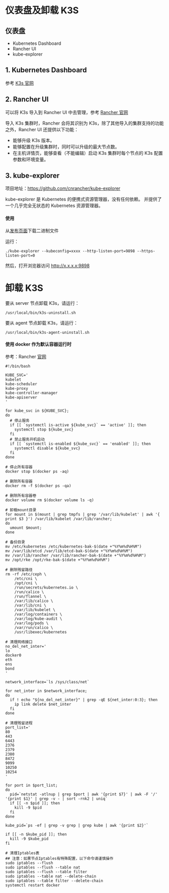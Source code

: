 # 仪表盘及卸载 K3S

## 仪表盘

- Kubernetes Dashboard
- Rancher UI
- kube-explorer

## 1. Kubernetes Dashboard

参考 [K3s 官网](http://docs.rancher.cn/docs/k3s/installation/kube-dashboard/_index/)

## 2. Rancher UI

可以将 K3s 导入到 Rancher UI 中去管理，参考 [Rancher 官网](http://docs.rancher.cn/docs/rancher2/cluster-provisioning/imported-clusters/_index/#%E5%AF%BC%E5%85%A5-k3s-%E9%9B%86%E7%BE%A4)

导入 K3s 集群时，Rancher 会将其识别为 K3s，除了其他导入的集群支持的功能之外，Rancher UI 还提供以下功能：

- 能够升级 K3s 版本。
- 能够配置在升级集群时，同时可以升级的最大节点数。
- 在主机详情页，能够查看（不能编辑）启动 K3s 集群时每个节点的 K3s 配置参数和环境变量。

## 3. kube-explorer

项目地址：https://github.com/cnrancher/kube-explorer

kube-explorer 是 Kubernetes 的便携式资源管理器，没有任何依赖。 并提供了一个几乎完全无状态的 Kubernetes 资源管理器。

#### 使用

从[发布页面](https://github.com/cnrancher/kube-explorer/releases)下载二进制文件

运行：

```
./kube-explorer --kubeconfig=xxxx --http-listen-port=9898 --https-listen-port=0
```

然后，打开浏览器访问 http://x.x.x.x:9898

# 卸载 K3S

要从 server 节点卸载 K3s，请运行：

```
/usr/local/bin/k3s-uninstall.sh
```

要从 agent 节点卸载 K3s，请运行：

```
/usr/local/bin/k3s-agent-uninstall.sh
```

#### 使用 docker 作为默认容器运行时

参考：Rancher [官网](http://docs.rancher.cn/docs/rancher2.5/cluster-admin/cleaning-cluster-nodes/_index/#%E6%B8%85%E7%90%86%E8%84%9A%E6%9C%AC)

```
#!/bin/bash

KUBE_SVC='
kubelet
kube-scheduler
kube-proxy
kube-controller-manager
kube-apiserver
'

for kube_svc in ${KUBE_SVC};
do
  # 停止服务
  if [[ `systemctl is-active ${kube_svc}` == 'active' ]]; then
    systemctl stop ${kube_svc}
  fi
  # 禁止服务开机启动
  if [[ `systemctl is-enabled ${kube_svc}` == 'enabled' ]]; then
    systemctl disable ${kube_svc}
  fi
done

# 停止所有容器
docker stop $(docker ps -aq)

# 删除所有容器
docker rm -f $(docker ps -qa)

# 删除所有容器卷
docker volume rm $(docker volume ls -q)

# 卸载mount目录
for mount in $(mount | grep tmpfs | grep '/var/lib/kubelet' | awk '{ print $3 }') /var/lib/kubelet /var/lib/rancher;
do
  umount $mount;
done

# 备份目录
mv /etc/kubernetes /etc/kubernetes-bak-$(date +"%Y%m%d%H%M")
mv /var/lib/etcd /var/lib/etcd-bak-$(date +"%Y%m%d%H%M")
mv /var/lib/rancher /var/lib/rancher-bak-$(date +"%Y%m%d%H%M")
mv /opt/rke /opt/rke-bak-$(date +"%Y%m%d%H%M")

# 删除残留路径
rm -rf /etc/ceph \
    /etc/cni \
    /opt/cni \
    /run/secrets/kubernetes.io \
    /run/calico \
    /run/flannel \
    /var/lib/calico \
    /var/lib/cni \
    /var/lib/kubelet \
    /var/log/containers \
    /var/log/kube-audit \
    /var/log/pods \
    /var/run/calico \
    /usr/libexec/kubernetes

# 清理网络接口
no_del_net_inter='
lo
docker0
eth
ens
bond
'

network_interface=`ls /sys/class/net`

for net_inter in $network_interface;
do
  if ! echo "${no_del_net_inter}" | grep -qE ${net_inter:0:3}; then
    ip link delete $net_inter
  fi
done

# 清理残留进程
port_list='
80
443
6443
2376
2379
2380
8472
9099
10250
10254
'

for port in $port_list;
do
  pid=`netstat -atlnup | grep $port | awk '{print $7}' | awk -F '/' '{print $1}' | grep -v - | sort -rnk2 | uniq`
  if [[ -n $pid ]]; then
    kill -9 $pid
  fi
done

kube_pid=`ps -ef | grep -v grep | grep kube | awk '{print $2}'`

if [[ -n $kube_pid ]]; then
  kill -9 $kube_pid
fi

# 清理Iptables表
## 注意：如果节点Iptables有特殊配置，以下命令请谨慎操作
sudo iptables --flush
sudo iptables --flush --table nat
sudo iptables --flush --table filter
sudo iptables --table nat --delete-chain
sudo iptables --table filter --delete-chain
systemctl restart docker
```
